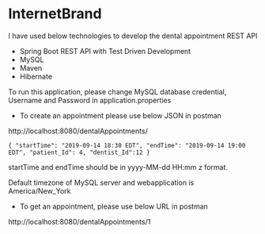# InternetBrand

I have used below technologies to develop the dental appointment REST API

* Spring Boot REST API with Test Driven Development
* MySQL
* Maven
* Hibernate

To run this application, please change MySQL database credential, Username and Password in application.properties

* To create an appointment please use below JSON in postman

http://localhost:8080/dentalAppointments/

`
{
    "startTime": "2019-09-14 18:30 EDT",
    "endTime": "2019-09-14 19:00 EDT",
    "patient_Id": 4,
    "dentist_Id":12
}
`

startTime and endTime should be in yyyy-MM-dd HH:mm z format.

Default timezone of MySQL server and webapplication is America/New_York

* To get an appointment, please use below URL in postman

http://localhost:8080/dentalAppointments/1

